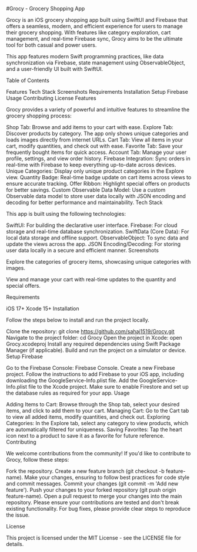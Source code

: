 #Grocy - Grocery Shopping App

Grocy is an iOS grocery shopping app built using SwiftUI and Firebase that offers a seamless, modern, and efficient experience for users to manage their grocery shopping. With features like category exploration, cart management, and real-time Firebase sync, Grocy aims to be the ultimate tool for both casual and power users.

This app features modern Swift programming practices, like data synchronization via Firebase, state management using ObservableObject, and a user-friendly UI built with SwiftUI.

Table of Contents

Features
Tech Stack
Screenshots
Requirements
Installation
Setup Firebase
Usage
Contributing
License
Features

Grocy provides a variety of powerful and intuitive features to streamline the grocery shopping process:

Shop Tab: Browse and add items to your cart with ease.
Explore Tab: Discover products by category. The app only shows unique categories and loads images directly from internet URLs.
Cart Tab: View all items in your cart, modify quantities, and check out with ease.
Favorite Tab: Save your frequently bought items for quick access.
Account Tab: Manage your user profile, settings, and view order history.
Firebase Integration: Sync orders in real-time with Firebase to keep everything up-to-date across devices.
Unique Categories: Display only unique product categories in the Explore view.
Quantity Badge: Real-time badge update on cart items across views to ensure accurate tracking.
Offer Ribbon: Highlight special offers on products for better savings.
Custom Observable Data Model: Use a custom Observable data model to store user data locally with JSON encoding and decoding for better performance and maintainability.
Tech Stack

This app is built using the following technologies:

SwiftUI: For building the declarative user interface.
Firebase: For cloud storage and real-time database synchronization.
SwiftData (Core Data): For local data storage and offline support.
ObservableObject: To sync data and update the views across the app.
JSON Encoding/Decoding: For storing user data locally in a secure and efficient manner.
Screenshots

Explore the categories of grocery items, showcasing unique categories with images.

View and manage your cart with real-time updates to the quantity and special offers.

Requirements

iOS 17+
Xcode 15+
Installation

Follow the steps below to install and run the project locally.

Clone the repository:
git clone https://github.com/sahaj1519/Grocy.git
Navigate to the project folder:
cd Grocy
Open the project in Xcode:
open Grocy.xcodeproj
Install any required dependencies using Swift Package Manager (if applicable).
Build and run the project on a simulator or device.
Setup Firebase

Go to the Firebase Console: Firebase Console.
Create a new Firebase project.
Follow the instructions to add Firebase to your iOS app, including downloading the GoogleService-Info.plist file.
Add the GoogleService-Info.plist file to the Xcode project.
Make sure to enable Firestore and set up the database rules as required for your app.
Usage

Adding Items to Cart: Browse through the Shop tab, select your desired items, and click to add them to your cart.
Managing Cart: Go to the Cart tab to view all added items, modify quantities, and check out.
Exploring Categories: In the Explore tab, select any category to view products, which are automatically filtered for uniqueness.
Saving Favorites: Tap the heart icon next to a product to save it as a favorite for future reference.
Contributing

We welcome contributions from the community! If you'd like to contribute to Grocy, follow these steps:

Fork the repository.
Create a new feature branch (git checkout -b feature-name).
Make your changes, ensuring to follow best practices for code style and commit messages.
Commit your changes (git commit -m 'Add new feature').
Push your changes to your forked repository (git push origin feature-name).
Open a pull request to merge your changes into the main repository.
Please ensure your contributions are tested and don't break existing functionality. For bug fixes, please provide clear steps to reproduce the issue.

License

This project is licensed under the MIT License - see the LICENSE file for details.

